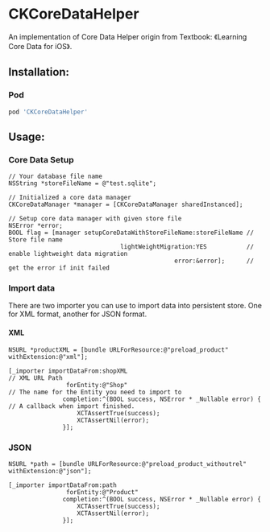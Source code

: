 # CKCoreDataHelper
An implementation of Core Data Helper origin from Textbook: 《Learning Core Data for iOS》.

## Installation:

### Pod

```ruby
pod 'CKCoreDataHelper'
```

## Usage:

### Core Data Setup

```objc
// Your database file name
NSString *storeFileName = @"test.sqlite";

// Initialized a core data manager
CKCoreDataManager *manager = [CKCoreDataManager sharedInstanced];

// Setup core data manager with given store file
NSError *error;
BOOL flag = [manager setupCoreDataWithStoreFileName:storeFileName // Store file name
                               lightWeightMigration:YES           // enable lightweight data migration
                                              error:&error];      // get the error if init failed
```

### Import data

There are two importer you can use to import data into persistent store. One for XML format, another for JSON format.

#### XML

```objc
NSURL *productXML = [bundle URLForResource:@"preload_product" withExtension:@"xml"];
    
[_importer importDataFrom:shopXML                                         // XML URL Path
                forEntity:@"Shop"                                         // The name for the Entity you need to import to
               completion:^(BOOL success, NSError * _Nullable error) {    // A callback when import finished.
                   XCTAssertTrue(success);
                   XCTAssertNil(error);
               }];
```

### JSON
```objc
NSURL *path = [bundle URLForResource:@"preload_product_withoutrel" withExtension:@"json"];

[_importer importDataFrom:path
                forEntity:@"Product"
               completion:^(BOOL success, NSError * _Nullable error) {
                   XCTAssertTrue(success);
                   XCTAssertNil(error);
               }];
```
